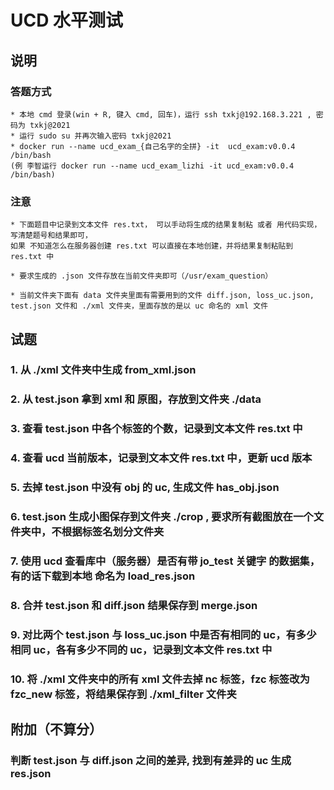 
# UCD 水平测试

## 说明

### 答题方式

    * 本地 cmd 登录(win + R, 键入 cmd, 回车)，运行 ssh txkj@192.168.3.221 , 密码为 txkj@2021
    * 运行 sudo su 并再次输入密码 txkj@2021
    * docker run --name ucd_exam_{自己名字的全拼} -it  ucd_exam:v0.0.4  /bin/bash 
    (例 李智运行 docker run --name ucd_exam_lizhi -it ucd_exam:v0.0.4  /bin/bash)

### 注意

    * 下面题目中记录到文本文件 res.txt， 可以手动将生成的结果复制粘 或者 用代码实现，写清楚题号和结果即可，
    如果 不知道怎么在服务器创建 res.txt 可以直接在本地创建，并将结果复制粘贴到 res.txt 中

    * 要求生成的 .json 文件存放在当前文件夹即可（/usr/exam_question）
    
    * 当前文件夹下面有 data 文件夹里面有需要用到的文件 diff.json, loss_uc.json, test.json 文件和 ./xml 文件夹，里面存放的是以 uc 命名的 xml 文件 


## 试题

### 1. 从 ./xml 文件夹中生成 from_xml.json

### 2. 从 test.json 拿到 xml 和 原图，存放到文件夹 ./data

### 3. 查看  test.json  中各个标签的个数，记录到文本文件 res.txt 中

### 4. 查看 ucd 当前版本，记录到文本文件 res.txt 中，更新 ucd 版本

### 5. 去掉 test.json 中没有 obj 的 uc, 生成文件 has_obj.json

### 6. test.json 生成小图保存到文件夹 ./crop , 要求所有截图放在一个文件夹中，不根据标签名划分文件夹

### 7. 使用 ucd 查看库中（服务器）是否有带  jo_test 关键字 的数据集，有的话下载到本地 命名为  load_res.json

### 8. 合并 test.json 和 diff.json 结果保存到  merge.json

### 9. 对比两个 test.json 与 loss_uc.json 中是否有相同的 uc，有多少相同 uc，各有多少不同的 uc，记录到文本文件 res.txt 中

### 10. 将 ./xml 文件夹中的所有 xml 文件去掉 nc 标签，fzc 标签改为 fzc_new 标签，将结果保存到 ./xml_filter 文件夹


## 附加（不算分）

### 判断 test.json 与 diff.json 之间的差异, 找到有差异的 uc 生成 res.json
